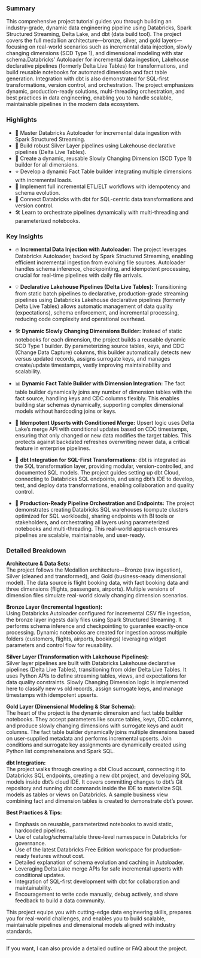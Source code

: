 ### Summary
This comprehensive project tutorial guides you through building an industry-grade, dynamic data engineering pipeline using Databricks, Spark Structured Streaming, Delta Lake, and dbt (data build tool). The project covers the full medallion architecture—bronze, silver, and gold layers—focusing on real-world scenarios such as incremental data injection, slowly changing dimensions (SCD Type 1), and dimensional modeling with star schema.Databricks’ Autoloader for incremental data ingestion, Lakehouse declarative pipelines (formerly Delta Live Tables) for transformations, and build reusable notebooks for automated dimension and fact table generation. Integration with dbt is also demonstrated for SQL-first transformations, version control, and orchestration. The project emphasizes dynamic, production-ready solutions, multi-threading orchestration, and best practices in data engineering, enabling you to handle scalable, maintainable pipelines in the modern data ecosystem.

### Highlights
- 🚀 Master Databricks Autoloader for incremental data ingestion with Spark Structured Streaming.
- 🥈 Build robust Silver Layer pipelines using Lakehouse declarative pipelines (Delta Live Tables).
- 💎 Create a dynamic, reusable Slowly Changing Dimension (SCD Type 1) builder for all dimensions.
- ⭐ Develop a dynamic Fact Table builder integrating multiple dimensions with incremental loads.
- 🔄 Implement full incremental ETL/ELT workflows with idempotency and schema evolution.
- 🔗 Connect Databricks with dbt for SQL-centric data transformations and version control.
- 🛠️ Learn to orchestrate pipelines dynamically with multi-threading and parameterized notebooks.

### Key Insights
- 🔥 **Incremental Data Injection with Autoloader:** The project leverages Databricks Autoloader, backed by Spark Structured Streaming, enabling efficient incremental ingestion from evolving file sources. Autoloader handles schema inference, checkpointing, and idempotent processing, crucial for real-time pipelines with daily file arrivals.

- 💡 **Declarative Lakehouse Pipelines (Delta Live Tables):** Transitioning from static batch pipelines to declarative, production-grade streaming pipelines using Databricks Lakehouse declarative pipelines (formerly Delta Live Tables) allows automatic management of data quality (expectations), schema enforcement, and incremental processing, reducing code complexity and operational overhead.

- 🛠️ **Dynamic Slowly Changing Dimensions Builder:** Instead of static notebooks for each dimension, the project builds a reusable dynamic SCD Type 1 builder. By parameterizing source tables, keys, and CDC (Change Data Capture) columns, this builder automatically detects new versus updated records, assigns surrogate keys, and manages create/update timestamps, vastly improving maintainability and scalability.

- 📊 **Dynamic Fact Table Builder with Dimension Integration:** The fact table builder dynamically joins any number of dimension tables with the fact source, handling keys and CDC columns flexibly. This enables building star schemas dynamically, supporting complex dimensional models without hardcoding joins or keys.

- 🔄 **Idempotent Upserts with Conditioned Merge:** Upsert logic uses Delta Lake’s merge API with conditional updates based on CDC timestamps, ensuring that only changed or new data modifies the target tables. This protects against backdated refreshes overwriting newer data, a critical feature in enterprise pipelines.

- 🔗 **dbt Integration for SQL-First Transformations:** dbt is integrated as the SQL transformation layer, providing modular, version-controlled, and documented SQL models. The project guides setting up dbt Cloud, connecting to Databricks SQL endpoints, and using dbt’s IDE to develop, test, and deploy data transformations, enabling collaboration and quality control.

- 🎯 **Production-Ready Pipeline Orchestration and Endpoints:** The project demonstrates creating Databricks SQL warehouses (compute clusters optimized for SQL workloads), sharing endpoints with BI tools or stakeholders, and orchestrating all layers using parameterized notebooks and multi-threading. This real-world approach ensures pipelines are scalable, maintainable, and user-ready.

### Detailed Breakdown

**Architecture & Data Sets:**  
The project follows the Medallion architecture—Bronze (raw ingestion), Silver (cleaned and transformed), and Gold (business-ready dimensional model). The data source is flight booking data, with fact booking data and three dimensions (flights, passengers, airports). Multiple versions of dimension files simulate real-world slowly changing dimension scenarios.

**Bronze Layer (Incremental Ingestion):**  
Using Databricks Autoloader configured for incremental CSV file ingestion, the bronze layer ingests daily files using Spark Structured Streaming. It performs schema inference and checkpointing to guarantee exactly-once processing. Dynamic notebooks are created for ingestion across multiple folders (customers, flights, airports, bookings) leveraging widget parameters and control flow for reusability.

**Silver Layer (Transformation with Lakehouse Pipelines):**  
Silver layer pipelines are built with Databricks Lakehouse declarative pipelines (Delta Live Tables), transitioning from older Delta Live Tables. It uses Python APIs to define streaming tables, views, and expectations for data quality constraints. Slowly Changing Dimension logic is implemented here to classify new vs old records, assign surrogate keys, and manage timestamps with idempotent upserts.

**Gold Layer (Dimensional Modeling & Star Schema):**  
The heart of the project is the dynamic dimension and fact table builder notebooks. They accept parameters like source tables, keys, CDC columns, and produce slowly changing dimensions with surrogate keys and audit columns. The fact table builder dynamically joins multiple dimensions based on user-supplied metadata and performs incremental upserts. Join conditions and surrogate key assignments are dynamically created using Python list comprehensions and Spark SQL.

**dbt Integration:**  
The project walks through creating a dbt Cloud account, connecting it to Databricks SQL endpoints, creating a new dbt project, and developing SQL models inside dbt’s cloud IDE. It covers committing changes to dbt’s Git repository and running dbt commands inside the IDE to materialize SQL models as tables or views on Databricks. A sample business view combining fact and dimension tables is created to demonstrate dbt’s power.

**Best Practices & Tips:**  
- Emphasis on reusable, parameterized notebooks to avoid static, hardcoded pipelines.  
- Use of catalog/schema/table three-level namespace in Databricks for governance.  
- Use of the latest Databricks Free Edition workspace for production-ready features without cost.  
- Detailed explanation of schema evolution and caching in Autoloader.  
- Leveraging Delta Lake merge APIs for safe incremental upserts with conditional updates.  
- Integration of SQL-first development with dbt for collaboration and maintainability.  
- Encouragement to write code manually, debug actively, and share feedback to build a data community.

This project equips you with cutting-edge data engineering skills, prepares you for real-world challenges, and enables you to build scalable, maintainable pipelines and dimensional models aligned with industry standards.

---

If you want, I can also provide a detailed outline or FAQ about the project.
